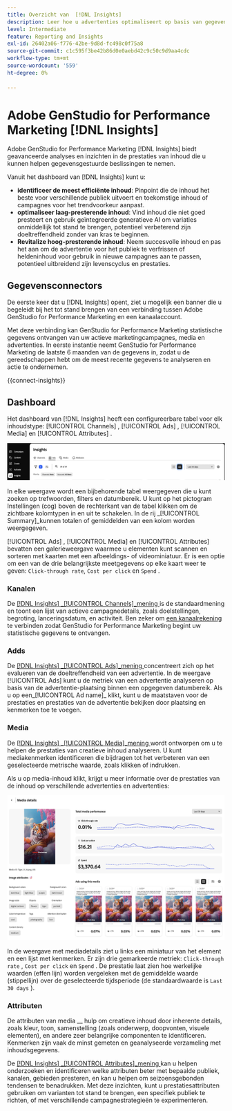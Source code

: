 ```yaml
---
title: Overzicht van  [!DNL Insights]
description: Leer hoe u advertenties optimaliseert op basis van gegevens over de prestaties van realtime-inhoud.
level: Intermediate
feature: Reporting and Insights
exl-id: 26402a06-f776-42be-9d8d-fc498c0f75a8
source-git-commit: c1c595f3be42b86d0e0aebd42c9c50c9d9aa4cdc
workflow-type: tm+mt
source-wordcount: '559'
ht-degree: 0%

---
```


# Adobe GenStudio for Performance Marketing [!DNL Insights]

Adobe GenStudio for Performance Marketing [!DNL Insights] biedt geavanceerde analyses en inzichten in de prestaties van inhoud die u kunnen helpen gegevensgestuurde beslissingen te nemen.

Vanuit het dashboard van [!DNL Insights] kunt u:

- **identificeer de meest efficiënte inhoud**: Pinpoint die de inhoud het beste voor verschillende publiek uitvoert en toekomstige inhoud of campagnes voor het trendvoorkeur aanpast.
- **optimaliseer laag-presterende inhoud**: Vind inhoud die niet goed presteert en gebruik geïntegreerde generatieve AI om variaties onmiddellijk tot stand te brengen, potentieel verbeterend zijn doeltreffendheid zonder van kras te beginnen.
- **Revitalize hoog-presterende inhoud**: Neem succesvolle inhoud en pas het aan om de advertentie voor het publiek te verfrissen of heldeninhoud voor gebruik in nieuwe campagnes aan te passen, potentieel uitbreidend zijn levenscyclus en prestaties.

## Gegevensconnectors

De eerste keer dat u [!DNL Insights] opent, ziet u mogelijk een banner die u begeleidt bij het tot stand brengen van een verbinding tussen Adobe GenStudio for Performance Marketing en een kanaalaccount.

Met deze verbinding kan GenStudio for Performance Marketing statistische gegevens ontvangen van uw actieve marketingcampagnes, media en advertenties. In eerste instantie neemt GenStudio for Performance Marketing de laatste 6 maanden van de gegevens in, zodat u de gereedschappen hebt om de meest recente gegevens te analyseren en actie te ondernemen.

{{connect-insights}}

## Dashboard

Het dashboard van [!DNL Insights] heeft een configureerbare tabel voor elk inhoudstype: [!UICONTROL Channels] , [!UICONTROL Ads] , [!UICONTROL Media] en [!UICONTROL Attributes] .

![[!DNL Insights] dashboard ](/help/assets/insights-dashboard.png)

In elke weergave wordt een bijbehorende tabel weergegeven die u kunt zoeken op trefwoorden, filters en datumbereik. U kunt op het pictogram Instellingen (cog) boven de rechterkant van de tabel klikken om de zichtbare kolomtypen in en uit te schakelen. In de rij _[!UICONTROL Summary]_kunnen totalen of gemiddelden van een kolom worden weergegeven.

[!UICONTROL Ads] , [!UICONTROL Media] en [!UICONTROL Attributes] bevatten een galerieweergave waarmee u elementen kunt scannen en sorteren met kaarten met een afbeeldings- of videominiatuur. Er is een optie om een van de drie belangrijkste meetgegevens op elke kaart weer te geven: `Click-through rate`, `Cost per click` en `Spend` .

### Kanalen

De [[!DNL Insights] _[!UICONTROL Channels]_mening ](channels.md) is de standaardmening en toont een lijst van actieve campagnedetails, zoals doelstellingen, begroting, lanceringsdatum, en activiteit. Ben zeker om [ een kanaalrekening ](/help/user-guide/connectors/connect-channel.md) te verbinden zodat GenStudio for Performance Marketing begint uw statistische gegevens te ontvangen.

### Adds

De [[!DNL Insights] _[!UICONTROL Ads]_mening ](ads.md) concentreert zich op het evalueren van de doeltreffendheid van een advertentie. In de weergave [!UICONTROL Ads] kunt u de metriek van een advertentie analyseren op basis van de advertentie-plaatsing binnen een opgegeven datumbereik. Als u op een_[!UICONTROL Ad name]_ klikt, kunt u de maatstaven voor de prestaties en prestaties van de advertentie bekijken door plaatsing en kenmerken toe te voegen.

### Media

De [[!DNL Insights] _[!UICONTROL Media]_mening ](media.md) wordt ontworpen om u te helpen de prestaties van creatieve inhoud analyseren. U kunt mediakenmerken identificeren die bijdragen tot het verbeteren van een geselecteerde metrische waarde, zoals klikken of indrukken.

Als u op media-inhoud klikt, krijgt u meer informatie over de prestaties van de inhoud op verschillende advertenties en advertenties:

![ Details van Media ](/help/assets/insights-media-details.png)

In de weergave met mediadetails ziet u links een miniatuur van het element en een lijst met kenmerken. Er zijn drie gemarkeerde metriek: `Click-through rate` , `Cost per click` en `Spend` . De prestatie laat zien hoe werkelijke waarden (effen lijn) worden vergeleken met de gemiddelde waarde (stippellijn) over de geselecteerde tijdsperiode (de standaardwaarde is `Last 30 days` ).

### Attributen

De attributen van media __ hulp om creatieve inhoud door inherente details, zoals kleur, toon, samenstelling (zoals onderwerp, doopvonten, visuele elementen), en andere zeer belangrijke componenten te identificeren. Kenmerken zijn vaak de minst gemeten en geanalyseerde verzameling met inhoudsgegevens.

De [[!DNL Insights] _[!UICONTROL Attributes]_mening ](attributes.md) kan u helpen onderzoeken en identificeren welke attributen beter met bepaalde publiek, kanalen, gebieden presteren, en kan u helpen om seizoensgebonden tendensen te benadrukken. Met deze inzichten, kunt u prestatiesattributen gebruiken om varianten tot stand te brengen, een specifiek publiek te richten, of met verschillende campagnestrategieën te experimenteren.
